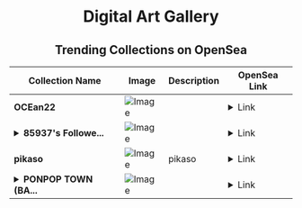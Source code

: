 <div align="center">

# Digital Art Gallery

## Trending Collections on OpenSea

| Collection Name                       | Image                                                                                     | Description                       | OpenSea Link                                                                                          |
|---------------------------------------|-------------------------------------------------------------------------------------------|-----------------------------------|--------------------------------------------------------------------------------------------------------|
| **OCEan22** | ![Image](https://i.seadn.io/s/raw/files/a43f3441c30a08a6c88a64431660881c.jpg?w=500&auto=format?w=200&auto=format) |  | <details><summary>Link</summary>[OCEan22](https://opensea.io/collection/ocean22-2)</details> |
| **<details><summary>85937's Followe...</summary>85937's Follower</details>** | ![Image](https://i.seadn.io/s/raw/files/19f9f090920392cc3650cbdf4361755b.png?w=500&auto=format?w=200&auto=format) |  | <details><summary>Link</summary>[85937's Follower](https://opensea.io/collection/85937-s-follower)</details> |
| **pikaso** | ![Image](https://i.seadn.io/s/raw/files/11ba43f7b2ec5803d9056ec98c4be8b8.jpg?w=500&auto=format?w=200&auto=format) | pikaso | <details><summary>Link</summary>[pikaso](https://opensea.io/collection/pikaso-4)</details> |
| **<details><summary>PONPOP TOWN (BA...</summary>PONPOP TOWN (BASE)</details>** | ![Image](https://i.seadn.io/s/raw/files/9381bd2b14d7fa4f96769b180409efa3.jpg?w=500&auto=format?w=200&auto=format) |  | <details><summary>Link</summary>[PONPOP TOWN (BASE)](https://opensea.io/collection/ponpop-town-base)</details> |

</div>